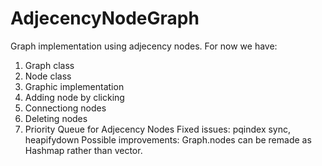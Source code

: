 # AdjecencyNodeGraph
Graph implementation using adjecency nodes. 
For now we have:
1. Graph class
2. Node class
3. Graphic implementation
4. Adding node by clicking
5. Connectiong nodes
6. Deleting nodes
7. Priority Queue for Adjecency Nodes
Fixed issues: pqindex sync, heapifydown
Possible improvements: Graph.nodes can be remade as Hashmap rather than vector.